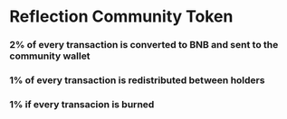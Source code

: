 # Reflection Community Token
### 2% of every transaction is converted to BNB and sent to the community wallet 
### 1% of every transaction is redistributed between holders
### 1% if every transacion is burned
